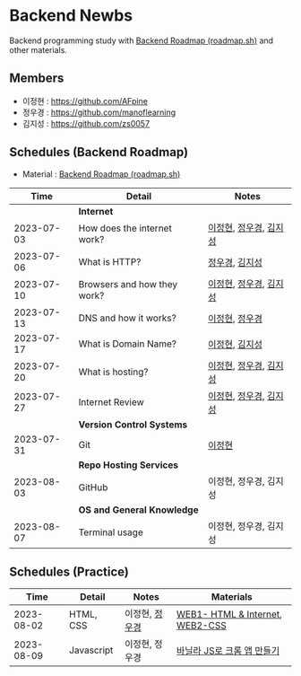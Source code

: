 # Backend Newbs

Backend programming study with [Backend Roadmap (roadmap.sh)](https://roadmap.sh/backend) and other materials.

## Members

- 이정현 : https://github.com/AFpine
- 정우경 : https://github.com/manoflearning
- 김지성 : https://github.com/zs0057

## Schedules (Backend Roadmap)
- Material : [Backend Roadmap (roadmap.sh)](https://roadmap.sh/backend)

| Time | Detail | Notes |
|------|--------|-------|
|      | **Internet**   |      |
|   2023-07-03   |   How does the internet work?     |    [이정현](https://github.com/manoflearning/backend-newbs/blob/main/AFpine/How%20does%20the%20internet%20work%3F.md), [정우경](https://github.com/manoflearning/backend-newbs/blob/main/manoflearning/How%20does%20the%20internet%20work_%20-%20Google%20Docs.pdf), [김지성](https://github.com/manoflearning/backend-newbs/blob/main/Zs/How%20does%20Internet%20work.pdf)   |
|   2023-07-06   |    What is HTTP?    |   [정우경](https://github.com/manoflearning/backend-newbs/blob/main/manoflearning/What%20is%20HTTP_%20-%20Google%20Docs.pdf), [김지성](https://github.com/manoflearning/backend-newbs/blob/main/Zs/What%20is%20HTTP.pdf)    |
|  2023-07-10    |    Browsers and how they work?    |   [이정현](https://github.com/manoflearning/backend-newbs/blob/main/AFpine/Browsers%20and%20how%20they%20work%3F.md), [정우경](https://github.com/manoflearning/backend-newbs/blob/main/manoflearning/Browsers%20and%20how%20they%20work_%20-%20Google%20Docs.pdf), [김지성](https://github.com/manoflearning/backend-newbs/blob/main/Zs/How%20browsers%20work.pdf)    |
|  2023-07-13    |    DNS and how it works?    |   [이정현](https://github.com/manoflearning/backend-newbs/blob/main/AFpine/DNS%20and%20how%20it%20works%3F.md), [정우경](https://github.com/manoflearning/backend-newbs/blob/main/manoflearning/DNS%20and%20how%20it%20works_%20-%20Google%20Docs.pdf)    |
|   2023-07-17   |    What is Domain Name?    |    [이정현](https://github.com/manoflearning/backend-newbs/blob/main/AFpine/What%20is%20Domain%20Name%3F.md), [김지성](https://github.com/manoflearning/backend-newbs/blob/main/Zs/What%20is%20Domain%20Name%20a4118925eba444c1abebbe9815adb59c.pdf)   |
|   2023-07-20   |    What is hosting?    |   [이정현](https://github.com/manoflearning/backend-newbs/blob/main/AFpine/What%20is%20Hosting%3F.md), [정우경](https://github.com/manoflearning/backend-newbs/blob/main/manoflearning/What%20is%20hosting_%20-%20Google%20Docs.pdf), [김지성](https://github.com/manoflearning/backend-newbs/blob/main/Zs/What%20is%20Web%20Hosting.pdf)    |
|   2023-07-27   |    Internet Review    |   [이정현](https://github.com/manoflearning/backend-newbs/blob/main/AFpine/Internet%20Review.md), [정우경](https://github.com/manoflearning/backend-newbs/blob/main/manoflearning/Review%20(230703%20~%20230720)%20-%20Google%20Docs.pdf), [김지성](https://github.com/manoflearning/backend-newbs/blob/main/Zs/Review.pdf)    |
|      |    **Version Control Systems**    |       |
|  2023-07-31    |   Git     |   [이정현](https://github.com/manoflearning/backend-newbs/blob/main/AFpine/Git.md)    |
|      |    **Repo Hosting Services**    |       |
|  2023-08-03    |    GitHub    |  이정현, 정우경, 김지성     |
|      |    **OS and General Knowledge**    |       |
|   2023-08-07   |    Terminal usage    |   이정현, 정우경, 김지성    |
  
## Schedules (Practice)

| Time | Detail | Notes | Materials |
|------|--------|-------|-----------| 
|   2023-08-02   |    HTML, CSS    |   이정현, [정우경](https://github.com/manoflearning/zombie)    | [WEB1- HTML & Internet](https://www.youtube.com/playlist?list=PLuHgQVnccGMDZP7FJ_ZsUrdCGH68ppvPb), [WEB2-CSS](https://www.youtube.com/playlist?list=PLuHgQVnccGMAnWgUYiAW2cTzSBywFO75B) |
| 2023-08-09 | Javascript | 이정현, 정우경 | [바닐라 JS로 크롬 앱 만들기](https://nomadcoders.co/javascript-for-beginners) |
